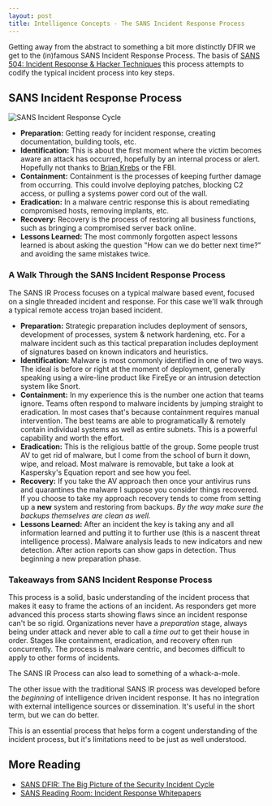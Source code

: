 ```yaml
---
layout: post
title: Intelligence Concepts - The SANS Incident Response Process
---
```


Getting away from the abstract to something a bit more distinctly DFIR we get to the (in)famous SANS Incident Response Process. The basis of [SANS 504: Incident Response & Hacker Techniques](http://www.sans.org/course/hacker-techniques-exploits-incident-handling) this process attempts to codify the typical incident process into key steps.

## SANS Incident Response Process

![SANS Incident Response Cycle](http://static.markn.ca/img/blog/incident-response-process.png)

- __Preparation:__ Getting ready for incident response, creating documentation, building tools, etc.
- __Identification:__ This is about the first moment where the victim becomes aware an attack has occurred, hopefully by an internal process or alert. Hopefully not thanks to [Brian Krebs](http://krebsonsecurity.com) or the FBI.  
- __Containment:__ Containment is the processes of keeping further damage from occurring. This could involve deploying patches, blocking C2 access, or pulling a systems power cord out of the wall.
- __Eradication:__ In a malware centric response this is about remediating compromised hosts, removing implants, etc.
- __Recovery:__ Recovery is the process of restoring all business functions, such as bringing a compromised server back online.
- __Lessons Learned:__ The most commonly forgotten aspect lessons learned is about asking the question "How can we do better next time?" and avoiding the same mistakes twice.

### A Walk Through the SANS Incident Response Process

The SANS IR Process focuses on a typical malware based event, focused on a single threaded incident and response. For this case we'll walk through a typical remote access trojan based incident.

- __Preparation:__ Strategic preparation includes deployment of sensors, development of processes, system & network hardening, etc. For a malware incident such as this tactical preparation includes deployment of signatures based on known indicators and heuristics.
- __Identification:__ Malware is most commonly identified in one of two ways. The ideal is before or right at the moment of deployment, generally speaking using a wire-line product like FireEye or an intrusion detection system like Snort.
- __Containment:__ In my experience this is the number one action that teams ignore. Teams often respond to malware incidents by jumping straight to eradication. In most cases that's because containment requires manual intervention. The best teams are able to programatically & remotely contain individual systems as well as entire subnets. This is a powerful capability and worth the effort.
- __Eradication:__ This is the religious battle of the group. Some people trust AV to get rid of malware, but I come from the school of burn it down, wipe, and reload. Most malware is removable, but take a look at Kaspersky's Equation report and see how you feel.
- __Recovery:__ If you take the AV approach then once your antivirus runs and quarantines the malware I suppose you consider things recovered. If you choose to take my approach recovery tends to come from setting up a __new__ system and restoring from backups. _By the way make sure the backups themselves are clean as well._
- __Lessons Learned:__ After an incident the key is taking any and all information learned and putting it to further use (this is a nascent threat intelligence process). Malware analysis leads to new indicators and new detection. After action reports can show gaps in detection. Thus beginning a new preparation phase.

### Takeaways from SANS Incident Response Process

This process is a solid, basic understanding of the incident process that makes it easy to frame the actions of an incident. As responders get more advanced this process starts showing flaws since an incident response can't be so rigid. Organizations never have a _preparation_ stage, always being under attack and never able to call a _time out_ to get their house in order. Stages like containment, eradication, and recovery often run concurrently. The process is malware centric, and becomes difficult to apply to other forms of incidents.

The SANS IR Process can also lead to something of a whack-a-mole.

The other issue with the traditional SANS IR process was developed before the _beginning_ of intelligence driven incident response. It has no integration with external intelligence sources or dissemination. It's useful in the short term, but we can do better.

This is an essential process that helps form a cogent understanding of the incident process, but it's limitations need to be just as well understood.

## More Reading
- [SANS DFIR: The Big Picture of the Security Incident Cycle](http://digital-forensics.sans.org/blog/2010/09/27/digital-forensics-security-incident-cycle/)
- [SANS Reading Room: Incident Response Whitepapers](http://www.sans.org/reading-room/whitepapers/incident)
